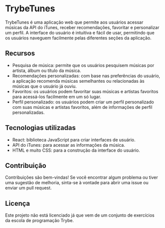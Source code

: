 # TrybeTunes

TrybeTunes é uma aplicação web que permite aos usuários acessar músicas da API do iTunes, receber recomendações, favoritar e personalizar um perfil. A interface do usuário é intuitiva e fácil de usar, permitindo que os usuários naveguem facilmente pelas diferentes seções da aplicação.

## Recursos

- Pesquisa de música: permite que os usuários pesquisem músicas por artista, álbum ou título da música.
- Recomendações personalizadas: com base nas preferências do usuário, a aplicação recomenda músicas semelhantes ou relacionadas às músicas que o usuário já ouviu.
- Favoritos: os usuários podem favoritar suas músicas e artistas favoritos para acessá-los facilmente em um só lugar.
- Perfil personalizado: os usuários podem criar um perfil personalizado com suas músicas e artistas favoritos, além de informações de perfil personalizadas.

## Tecnologias utilizadas

- React: biblioteca JavaScript para criar interfaces de usuário.
- API do iTunes: para acessar as informações da música.
- HTML e muito CSS: para a construção da interface do usuário.

## Contribuição

Contribuições são bem-vindas! Se você encontrar algum problema ou tiver uma sugestão de melhoria, sinta-se à vontade para abrir uma issue ou enviar um pull request.

## Licença

Este projeto não está licenciado já que vem de um conjunto de exercícios da escola de programação Trybe.
